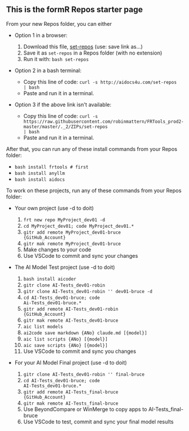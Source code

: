 ## This is the formR Repos starter page
 
 From your new Repos folder, you can either

  - Option 1 in a browser:  

      1. Download this file, <a href="https://raw.githubusercontent.com/robinmattern/FRTools_prod2-master/master/._2/ZIPs/set-repos">set-repos</a> (use: save link as...) 
      2. Save it as <code>set-repos</code> in a Repos folder (with no extension)  
      3. Run it with: <code>bash set-repos</code>      

  - Option 2 in a bash terminal: 

      - Copy this line of code: <code>curl -s http&#58;//aidocs4u.com/set-repos | bash</code>
      - Paste and run it in a terminal.  
       
  - Option 3 if the above link isn't available:

      - Copy this line of code: <code>curl -s https&#58;//raw.githubusercontent.com/robinmattern/FRTools_prod2-master/master/._2/ZIPs/set-repos | bash</code>
      - Paste and run it in a terminal.  
              
 After that, you can run any of these install commands from your Repos folder: 

  - <code>bash install frtools # first</code>
  - <code>bash install anyllm</code>
  - <code>bash install aidocs</code>
  
 To work on these projects, run any of these commands from your Repos folder:
   - Your own project  (use -d to doit)  

      1. <code>frt new repo MyProject_dev01 -d</code>   
      2. <code>cd MyProject_dev01; code MyProject_dev01.*</code>   
      3. <code>gitr add remote MyProject_dev01-bruce {GitHub_Account}</code>   
      4. <code>gitr mak remote MyProject_dev01-bruce</code>   
      5. Make changes to your code   
      6. Use VSCode to commit and sync your changes   
 

  - The AI Model Test project  (use -d to doit)

      1. <code>bash install aicoder</code>
      2. <code>gitr clone AI-Tests_dev01-robin</code>   
      3. <code>gitr clone AI-Tests_dev01-robin  '' dev01-bruce -d</code>   
      4. <code>cd AI-Tests_dev01-bruce; code Ai-Tests_dev01-bruce.*</code>   
      5. <code>gitr add remote AI-Tests_dev01-robin {GitHub_Account}</code>   
      6. <code>gitr mak remote AI-Tests_dev01-bruce</code>   
      7. <code>aic list models</code>   
      8. <code>ai2code save markdown {ANo} claude.md [{model}]</code>   
      9. <code>aic list scripts {ANo} [{model}]</code>   
     10. <code>aic save scripts {ANo} [{model}]</code>   
     11. Use VSCode to commit and sync you changes   


  - For your AI Model Final project  (use -d to doit)
      
      1. <code>gitr clone AI-Tests_dev01-robin '' final-bruce</code>
      2. <code>cd AI-Tests_dev01-bruce; code AI-Tests_dev01-bruce.*</code>
      3. <code>gitr add remote AI-Tests_final-bruce {GitHub_Account}</code>
      4. <code>gitr mak remote AI-Tests_final-bruce</code>
      5. Use BeyondCompare or WinMerge to copy apps to AI-Tests_final-bruce
      6. Use VSCode to test, commit and sync your final model results